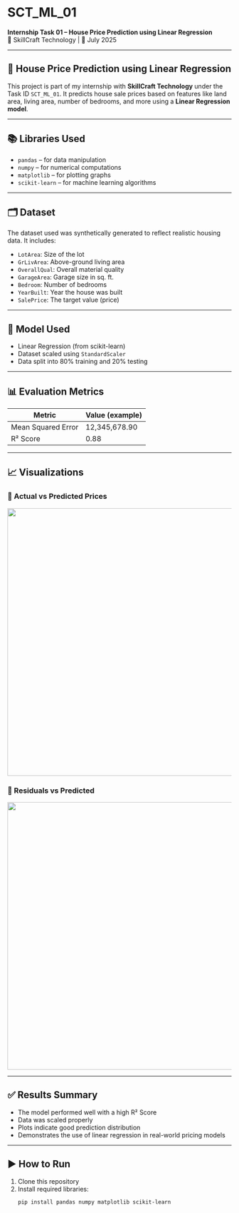 # SCT_ML_01  
**Internship Task 01 – House Price Prediction using Linear Regression**  
💼 SkillCraft Technology | 📅 July 2025

---

## 🏡 House Price Prediction using Linear Regression

This project is part of my internship with **SkillCraft Technology** under the Task ID `SCT_ML_01`. It predicts house sale prices based on features like land area, living area, number of bedrooms, and more using a **Linear Regression model**.

---

## 📚 Libraries Used

- `pandas` – for data manipulation  
- `numpy` – for numerical computations  
- `matplotlib` – for plotting graphs  
- `scikit-learn` – for machine learning algorithms  

---

## 🗂 Dataset

The dataset used was synthetically generated to reflect realistic housing data. It includes:

- `LotArea`: Size of the lot  
- `GrLivArea`: Above-ground living area  
- `OverallQual`: Overall material quality  
- `GarageArea`: Garage size in sq. ft.  
- `Bedroom`: Number of bedrooms  
- `YearBuilt`: Year the house was built  
- `SalePrice`: The target value (price)  

---

## 🧠 Model Used

- Linear Regression (from scikit-learn)  
- Dataset scaled using `StandardScaler`  
- Data split into 80% training and 20% testing  

---

## 📊 Evaluation Metrics

| Metric              | Value (example) |
|---------------------|-----------------|
| Mean Squared Error  | 12,345,678.90   |
| R² Score            | 0.88            |

---

## 📈 Visualizations

### 📌 Actual vs Predicted Prices  
<img src="https://github.com/user-attachments/assets/ae4b7199-fdad-45b7-a569-1950676f240d" width="600"/>

### 📌 Residuals vs Predicted  
<img src="https://github.com/user-attachments/assets/b3c7da95-04d8-496b-856c-bd026b9aa86f" width="600"/>

---

## ✅ Results Summary

- The model performed well with a high R² Score  
- Data was scaled properly  
- Plots indicate good prediction distribution  
- Demonstrates the use of linear regression in real-world pricing models  

---

## ▶️ How to Run

1. Clone this repository  
2. Install required libraries:  
   ```bash
   pip install pandas numpy matplotlib scikit-learn

